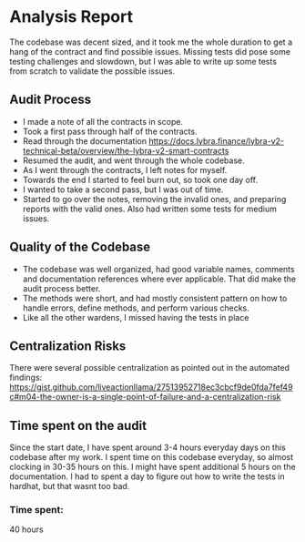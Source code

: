 # Analysis Report
The codebase was decent sized, and it took me the whole duration to get a hang of the contract and find possible issues. Missing tests did pose some testing challenges and slowdown, but I was able to write up some tests from scratch to validate the possible issues.

## Audit Process
* I made a note of all the contracts in scope.
* Took a first pass through half of the contracts.
* Read through the documentation https://docs.lybra.finance/lybra-v2-technical-beta/overview/the-lybra-v2-smart-contracts
* Resumed the audit, and went through the whole codebase.
* As I went through the contracts, I left notes for myself.
* Towards the end I started to feel burn out, so took one day off.
* I wanted to take a second pass, but I was out of time.
* Started to go over the notes, removing the invalid ones, and preparing reports with the valid ones. Also had written some tests for medium issues.

## Quality of the Codebase
* The codebase was well organized, had good variable names, comments and documentation references where ever applicable. That did make the audit process better.
* The methods were short, and had mostly consistent pattern on how to handle errors, define methods, and perform various checks.
* Like all the other wardens, I missed having the tests in place

## Centralization Risks
There were several possible centralization as pointed out in the automated findings: https://gist.github.com/liveactionllama/27513952718ec3cbcf9de0fda7fef49c#m04-the-owner-is-a-single-point-of-failure-and-a-centralization-risk

## Time spent on the audit

Since the start date, I have spent around 3-4 hours everyday days on this codebase after my work.
I spent time on this codebase everyday, so almost clocking in 30-35 hours on this. I might have spent additional 5 hours on the documentation.
I had to spent a day to figure out how to write the tests in hardhat, but that wasnt too bad.

### Time spent:
40 hours